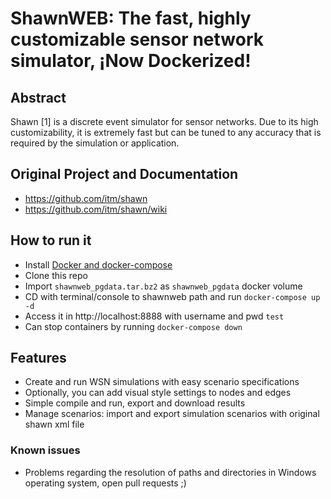 # ShawnWEB: The fast, highly customizable sensor network simulator, ¡Now Dockerized!
## Abstract
Shawn [1] is a discrete event simulator for sensor networks. Due to its high customizability, it is extremely fast but can be tuned to any accuracy that is required by the simulation or application.

## Original Project and Documentation
* https://github.com/itm/shawn
* https://github.com/itm/shawn/wiki

## How to run it
* Install [Docker and docker-compose](https://docs.docker.com/install)
* Clone this repo
* Import ``shawnweb_pgdata.tar.bz2`` as ``shawnweb_pgdata`` docker volume
* CD with terminal/console to shawnweb path and run ``docker-compose up -d``
* Access it in http://localhost:8888 with username and pwd ``test``
* Can stop containers by running ``docker-compose down``

## Features
* Create and run WSN simulations with easy scenario specifications
* Optionally, you can add visual style settings to nodes and edges
* Simple compile and run, export and download results
* Manage scenarios: import and export simulation scenarios with original shawn xml file

### Known issues
* Problems regarding the resolution of paths and directories in Windows operating system, open pull requests ;)
